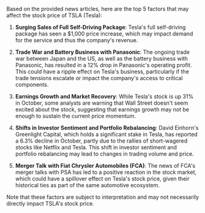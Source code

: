 Based on the provided news articles, here are the top 5 factors that may affect the stock price of TSLA (Tesla):

1. **Surging Sales of Full Self-Driving Package**: Tesla's full self-driving package has seen a $1,000 price increase, which may impact demand for the service and thus the company's revenue.

2. **Trade War and Battery Business with Panasonic**: The ongoing trade war between Japan and the US, as well as the battery business with Panasonic, has resulted in a 12% drop in Panasonic's operating profit. This could have a ripple effect on Tesla's business, particularly if the trade tensions escalate or impact the company's access to critical components.

3. **Earnings Growth and Market Recovery**: While Tesla's stock is up 31% in October, some analysts are warning that Wall Street doesn't seem excited about the stock, suggesting that earnings growth may not be enough to sustain the current price momentum.

4. **Shifts in Investor Sentiment and Portfolio Rebalancing**: David Einhorn's Greenlight Capital, which holds a significant stake in Tesla, has reported a 6.3% decline in October, partly due to the rallies of short-wagered stocks like Netflix and Tesla. This shift in investor sentiment and portfolio rebalancing may lead to changes in trading volume and price.

5. **Merger Talk with Fiat Chrysler Automobiles (FCA)**: The news of FCA's merger talks with PSA has led to a positive reaction in the stock market, which could have a spillover effect on Tesla's stock price, given their historical ties as part of the same automotive ecosystem.

Note that these factors are subject to interpretation and may not necessarily directly impact TSLA's stock price.